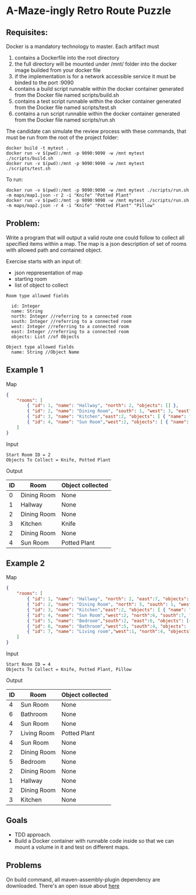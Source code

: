# A-Maze-ingly Retro Route Puzzle

Requisites:
-------

Docker is a mandatory technology to master. Each artifact must
1. contains a Dockerfile into the root directory
2. the full directory will be mounted under /mnt/ folder into the docker image builded from your docker file
3. if the implementation is for a network accessible service it must be binded to the port :9090
4. contains a build script runnable within the docker container generated from the Docker file named scripts/build.sh 
5. contains a test script runnable within the docker container generated from the Docker file named scripts/test.sh 
6. contains a run script runnable within the docker container generated from the Docker file named scripts/run.sh

The candidate can simulate the review process with these commands, that must be run from the root of the project folder:

```
docker build -t mytest .
docker run -v $(pwd):/mnt -p 9090:9090 -w /mnt mytest ./scripts/build.sh
docker run -v $(pwd):/mnt -p 9090:9090 -w /mnt mytest ./scripts/test.sh
```

To run:
```
docker run -v $(pwd):/mnt -p 9090:9090 -w /mnt mytest ./scripts/run.sh -m maps/map1.json -r 2 -i "Knife" "Potted Plant"
docker run -v $(pwd):/mnt -p 9090:9090 -w /mnt mytest ./scripts/run.sh -m maps/map2.json -r 4 -i "Knife" "Potted Plant" "Pillow"
```

Problem:
-------

Write a program that will output a valid route one could follow to collect all specified items within a map.
The map is a json description of set of rooms with allowed path and contained object.

Exercise starts with an input of:
  - json reppresentation of map
  - starting room
  - list of object to collect

  
```
Room type allowed fields

  id: Integer
  name: String
  north: Integer //referring to a connected room
  south: Integer //referring to a connected room
  west: Integer //referring to a connected room
  east: Integer //referring to a connected room
  objects: List //of Objects
  
Object type allowed fields
  name: String //Object Name
```

Example 1
-------

Map
```json
{
    "rooms": [
        { "id": 1, "name": "Hallway", "north": 2, "objects": [] },
        { "id": 2, "name": "Dining Room", "south": 1, "west": 3, "east": 4, "objects": [] },
        { "id": 3, "name": "Kitchen","east":2, "objects": [ { "name": "Knife" } ] },
        { "id": 4, "name": "Sun Room","west":2, "objects": [ { "name": "Potted Plant" } ] }
    ]
}
```

Input
```
Start Room ID = 2
Objects To Collect = Knife, Potted Plant
```

Output

| ID | Room | Object collected|
|----|------|-----------------|
|0|Dining Room|None|
|1|Hallway|None|
|2|Dining Room|None|
|3|Kitchen|Knife|
|2|Dining Room|None|
|4|Sun Room|Potted Plant|

Example 2
-------

Map
```json
{
    "rooms": [
        { "id": 1, "name": "Hallway", "north": 2, "east":7, "objects": [] },
        { "id": 2, "name": "Dining Room", "north": 5, "south": 1, "west": 3, "east": 4, "objects": [] },
        { "id": 3, "name": "Kitchen","east":2, "objects": [ { "name": "Knife" } ] },
        { "id": 4, "name": "Sun Room","west":2, "north":6, "south":7, "objects": [] },
        { "id": 5, "name": "Bedroom","south":2, "east":6, "objects": [{ "name": "Pillow" }] },
        { "id": 6, "name": "Bathroom","west":5, "south":4, "objects": [] },
        { "id": 7, "name": "Living room","west":1, "north":4, "objects": [{ "name": "Potted Plant" }] }
    ]
}
```

Input
```
Start Room ID = 4
Objects To Collect = Knife, Potted Plant, Pillow
```

Output

| ID | Room | Object collected|
|----|------|-----------------|
|4|Sun Room|None|
|6|Bathroom|None|
|4|Sun Room|None|
|7|Living Room|Potted Plant|
|4|Sun Room|None|
|2|Dining Room|None|
|5|Bedroom|None|
|2|Dining Room|None|
|1|Hallway|None|
|2|Dining Room|None|
|3|Kitchen|None|

Goals
----------------
  - TDD approach.
  - Build a Docker container with runnable code inside so that we can mount a volume in it and test on different maps.


Problems
----------------
On build command, all maven-assembly-plugin dependency are downloaded. There's an open issue about [here](https://issues.apache.org/jira/browse/MASSEMBLY-874)
